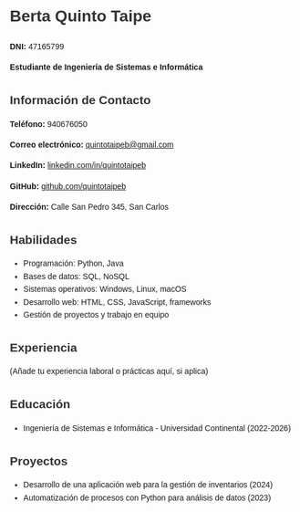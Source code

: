 <!DOCTYPE html> 
<html lang="es"> 
<head> 
    <meta charset="UTF-8"> 
    <meta name="viewport" content="width=device-width, initial-scale=1.0"> 
    <title>Currículum Vitae - Berta Quinto Taipe</title> 
    <style> 
        body { 
            font-family: sans-serif; 
            line-height: 1.6; 
            margin: 20px; 
        } 
        h1, h2 { 
            color: #333; 
        } 
        .section { 
            margin-bottom: 20px; 
        } 
        .section-title { 
            font-weight: bold; 
            margin-bottom: 10px; 
        } 
    </style> 
</head> 
<body> 
 
<h1>Berta Quinto Taipe</h1>
<p><strong>DNI:</strong> 47165799</p>
<p><strong>Estudiante de Ingeniería de Sistemas e Informática</strong></p>

<div class="section">
    <h2 class="section-title">Información de Contacto</h2>
    <p><strong>Teléfono:</strong> 940676050</p>
    <p><strong>Correo electrónico:</strong> <a href="mailto:quintotaipeb@gmail.com">quintotaipeb@gmail.com</a></p>
    <p><strong>LinkedIn:</strong> <a href="https://www.linkedin.com/in/quintotaipeb" target="_blank">linkedin.com/in/quintotaipeb</a></p>
    <p><strong>GitHub:</strong> <a href="https://github.com/quintotaipeb" target="_blank">github.com/quintotaipeb</a></p>
    <p><strong>Dirección:</strong> Calle San Pedro 345, San Carlos</p>
</div>

<div class="section">
    <h2 class="section-title">Habilidades</h2>
    <ul>
        <li>Programación: Python, Java</li>
        <li>Bases de datos: SQL, NoSQL</li>
        <li>Sistemas operativos: Windows, Linux, macOS</li>
        <li>Desarrollo web: HTML, CSS, JavaScript, frameworks</li>
        <li>Gestión de proyectos y trabajo en equipo</li>
    </ul>
</div>

<div class="section">
    <h2 class="section-title">Experiencia</h2>
    <p>(Añade tu experiencia laboral o prácticas aquí, si aplica)</p>
</div>

<div class="section">
    <h2 class="section-title">Educación</h2>
    <ul>
        <li>Ingeniería de Sistemas e Informática - Universidad Continental (2022-2026)</li>
    </ul>
</div>

<div class="section">
    <h2 class="section-title">Proyectos</h2>
    <ul>
        <li>Desarrollo de una aplicación web para la gestión de inventarios (2024)</li>
        <li>Automatización de procesos con Python para análisis de datos (2023)</li>
    </ul>
</div>

</body>
</html>
